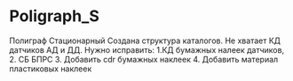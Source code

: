 # Poligraph_S
Полиграф Стационарный
Создана структура каталогов. Не хватает КД датчиков АД и ДД. 
Нужно исправить:
1.КД бумажных налеек датчиков, 
2. СБ БПРС
3. Добавить cdr бумажных наклеек
4. Добавить материал пластиковых наклеек
